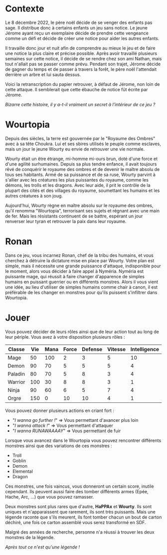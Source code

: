 # Contexte
Le 8 décembre 2022, le père noël décide de se venger des enfants pas sage. Il distribue donc à certains enfants un jeu sans notice. Le jeune Jérome ayant reçu un exemplaire décide de prendre cette vengeance comme un défi et décide de créer une notice pour aider les autres enfants.

Il travaille donc jour et nuit afin de comprendre au mieux le jeu et de faire une notice la plus claire et précise possible. Après avoir travaillé plusieurs semaines sur cette notice, il décide de se rendre chez son ami Nathan, mais tout n'allait pas se passer comme prévu. Pendant son trajet, Jérome décide de gagner du temps et de passer à travers la forêt, le père noël l'attendait derrière un arbre et lui sauta dessus.

Voici la retranscription du papier retrouver, à défaut de Jérome, non loin de cette attaque. Il semblerait que cette ébauche de notice fût écrite par Jérome.

*Bizarre cette histoire, il y a-t-il vraiment un secret à l'intérieur de ce jeu ?*

# Wourtopia

Depuis des siècles, la terre est gouvernée par le "Royaume des Ombres" avec à sa tête Choukra. Lui et ses sbires utilisés le peuple comme esclaves, mais un jour le jeune Wourty eu envie de retrouver une vie normale.

Wourty était un être étrange, mi-homme mi-ours brun, doté d'une force et d'une agilité surhumaines. Depuis sa plus tendre enfance, il avait toujours rêvé de conquérir le royaume des ombres et de devenir le maître absolu de tous ses habitants. Armé de sa puissance et de sa ruse, Wourty parvint à s'allier avec les créatures les plus puissantes du royaume, comme les démons, les trolls et les dragons. Avec leur aide, il prit le contrôle de la plupart des cités et des villages du royaume, soumettant les humains et les autres créatures à son joug.

Aujourd'hui, Wourty règne en maître absolu sur le royaume des ombres, qu'il renomma "Wourtopia", terrorisant ses sujets et régnant avec une main de fer. Mais les résistants continuent de se battre, espérant un jour renverser leur tyran et retrouver la paix dans leur royaume.

# Ronan

Dans ce jeu, vous incarnez Ronan, chef de la tribu des humains, et vous cherchez à détruire la dictature mise en place par Wourty. Votre plan est simple, mais il nécessite une grande puissance d'attaque, indisponible pour le moment, alors vous décider à faire appel à Nyméria. Nyméria est puissante mage, qui réussit à faire changer d'apparence de simples humains en puissant guerrier ou en différents monstres. Alors il vous vient une idée, au lieu d'utiliser de simples humains comme chair à canon, il est préférable de les changer en monstres pour qu'ils puissent s'infiltrer dans Wourtopia.

# Jouer

Vous pouvez décider de leurs rôles ainsi que de leur action tout au long de leur périple. Vous avez à votre disposition plusieurs rôles :

| Classe  | Vie | Mana | Force | Defense | Vitesse | Intelligence
|---------|-----|------|-------|---------|---------|-------------
| Mage    | 50  | 100  | 2     | 3       | 5       | 10
| Demon   | 90  | 70   | 5     | 5       | 5       | 4
| Paladin | 80  | 70   | 5     | 8       | 3       | 4
| Warrior | 100 | 30   | 8     | 8       | 3       | 1
| Ninja   | 90  | 60   | 6     | 5       | 7       | 4
| Orgre   | 150 | 0    | 10    | 10      | 4       | 1

Vous pouvez donner plusieurs actions en criant fort :

 - "*I wanna go further !*" => Vous permettant d'avancer plus loin
 - "*I wanna attack !*" => Vous permettant d'attaquer
 - "*I wanna RUNAWAAAAY*" => Vous permettant de fuir

 Lorsque vous avancez dans le Wourtopia vous pouvez rencontrer différents monstres ainsi que des variations de ces monstres :
 
- Troll
- Goblin
- Demon
- Elemental
- Dragon

Ces monstres, une fois vaincus, vous donneront un certain score, inutile cependant. Ils peuvent aussi faire des tomber différents armes (Epée, Hache, Arc, ...) que vous pouvez ramasser.

Deux monstres sont plus rares que d'autre,  **HaPPAx** et **Wourty**. Ils sont uniques et n'apparaissent que rarement, ils sont très puissants. Mais une légende raconte que s'ils meurent, ils font tomber chacun un bout de carton déchiré, une fois ce carton assemblé vous serez transformé en SDF.

Malgré des années de recherche, personne n'a réussi à trouver les deux monstres de la légende.

*Après tout ce n'est qu'une légende !*  
